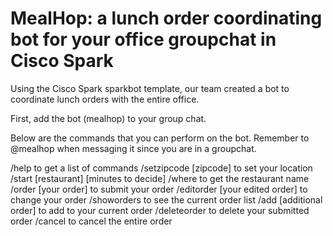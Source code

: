 # MealHop: a lunch order coordinating bot for your office groupchat in Cisco Spark

Using the Cisco Spark sparkbot template, our team created a bot to coordinate lunch orders with the entire office.

First, add the bot (mealhop) to your group chat. 

Below are the commands that you can perform on the bot. Remember to @mealhop when messaging it since you are in a groupchat.

/help to get a list of commands
/setzipcode [zipcode] to set your location
/start [restaurant] [minutes to decide] 
/where to get the restaurant name 
/order [your order] to submit your order 
/editorder [your edited order] to change your order
/showorders to see the current order list 
/add [additional order] to add to your current order 
/deleteorder to delete your submitted order 
/cancel to cancel the entire order
